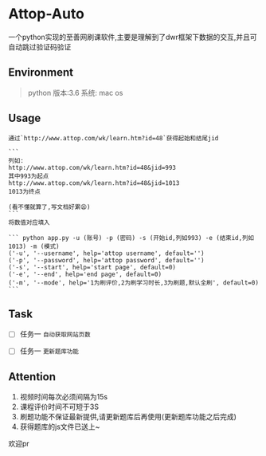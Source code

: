 # Attop-Auto
一个python实现的至善网刷课软件,主要是理解到了dwr框架下数据的交互,并且可自动跳过验证码验证
## Environment
> python 版本:3.6
> 系统: mac os

## Usage
    通过`http://www.attop.com/wk/learn.htm?id=48`获得起始和结尾jid
    
    ```
    列如:
    http://www.attop.com/wk/learn.htm?id=48&jid=993
    其中993为起点
    http://www.attop.com/wk/learn.htm?id=48&jid=1013
    1013为终点

    (看不懂就算了,写文档好累😫)
    ```
    将数值对应填入

    ``` python app.py -u (账号) -p (密码) -s (开始id,列如993) -e (结束id,列如1013) -m (模式)
    ('-u', '--username', help='attop username', default='')
    ('-p', '--password', help='attop password', default='')
    ('-s', '--start', help='start page', default=0)
    ('-e', '--end', help='end page', default=0)
    ('-m', '--mode', help='1为刷评价,2为刷学习时长,3为刷题,默认全刷', default=0)
    ```

## Task
- [ ] 任务一  `自动获取网站页数`
- [ ] 任务一  `更新题库功能`


## Attention 
1.  视频时间每次必须间隔为15s
2.  课程评价时间不可短于3S
3.  刷题功能不保证最新提供,请更新题库后再使用(更新题库功能之后完成)
4.  获得题库的js文件已送上~

欢迎pr
